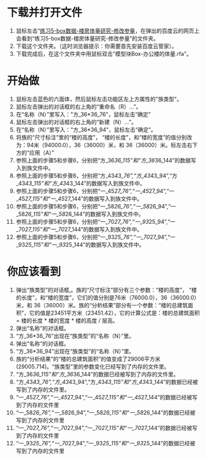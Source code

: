 # 下载并打开文件 #

1. 鼠标左击“[练习5-box数据-楼房体量研究-修改参量](http://pan.baidu.com/s/1dD31Y5j”)，在弹出的百度云的网页上会看到“练习5-box数据-楼房体量研究-修改参量”的文件夹。
2. 下载这个文件夹。（这时浏览器提示：你需要首先安装百度云管家）。
3. 下载完成后，在这个文件夹中用鼠标双击"模型块Box-办公楼的体量.rfa"。

# 开始做 #

1. 鼠标左击蓝色的六面体，然后鼠标左击功能区左上方属性的"族类型"。
2. 鼠标左击弹出的对话框的右上角的“重命名（R）...”。
3. 在“名称（N）”里写入："方_36*36_76"，鼠标左击“确定”
4. 鼠标左击弹出的对话框的右上角的“新建（N）...”。
5. 在“名称（N）”里写入："方_36*36_94"，鼠标左击“确定”。
6. 将族的“尺寸标注”里的“楼的高度”， “楼的长度”，和“楼的宽度”的值分别改为：94米（94000.0），36（36000）米，和 36（36000）米。标左击右下方的“应用（A）”
7. 参照上面的步骤5和步骤6，分别把“方_36*36_115”和“方_36*36_144”的数据写入到族文件中。
8. 参照上面的步骤5和步骤6，分别把“方_43*43_76”,“方_43*43_94”,“方_43*43_115”和“方_43*43_144”的数据写入到族文件中。
9. 参照上面的步骤5和步骤6，分别把“一_45*27_76”,“一_45*27_94”,“一_45*27_115”和“一_45*27_144”的数据写入到族文件中。
10. 参照上面的步骤5和步骤6，分别把“一_58*26_76”,“一_58*26_94”,“一_58*26_115”和“一_58*26_144”的数据写入到族文件中。
11. 参照上面的步骤5和步骤6，分别把“一_70*27_76”,“一_93*25_94”,“一_70*27_115”和“一_70*27_144”的数据写入到族文件中。
12. 参照上面的步骤5和步骤6，分别把“一_93*25_76”,“一_70*27_94”,“一_93*25_115”和“一_93*25_144”的数据写入到族文件中。

# 你应该看到 #

1. 弹出“族类型”的对话框,。族的“尺寸标注”部分有三个参数：“楼的高度”， “楼的长度”，和“楼的宽度”，它们的值分别是76米（76000.0），36（36000.0）米，和 36（36000）米。族的“分析结果”部分有一个参数：“楼的总建筑面积”，它的值是23451平方米（23451.42），它的计算公式是：楼的总建筑面积 = 楼的长度 * 楼的宽度 * 楼的高度 / 层高。
2. 弹出“名称”的对话框。
3. “方_36*36_76”出现在“族类型”的“名称（N）”里。
4. 弹出“名称”的对话框。
5. “方_36*36_94”出现在“族类型”的“名称（N）”里。
6. 族的“分析结果”的“楼的总建筑面积”的值变成了29006平方米(29005.714)。“族类型”里的参数变化已经写到了内存的文件里。
7. “方_36*36_115”和“方_36*36_144”的数据已经被写到了内存的文件里。
8. “方_43*43_76”,“方_43*43_94”,“方_43*43_115”和“方_43*43_144”的数据已经被写到了内存的文件里。
9. “一_45*27_76”,“一_45*27_94”,“一_45*27_115”和“一_45*27_144”的数据已经被写到了内存的文件里
10. “一_58*26_76”,“一_58*26_94”,“一_58*26_115”和“一_58*26_144”的数据已经被写到了内存的文件里
11. “一_70*27_76”,“一_70*27_94”,“一_70*27_115”和“一_70*27_144”的数据已经被写到了内存的文件里
12. “一_93*25_76”,“一_70*27_94”,“一_93*25_115”和“一_93*25_144”的数据已经被写到了内存的文件里
